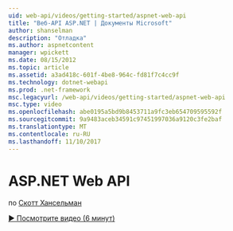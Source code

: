 ```yaml
---
uid: web-api/videos/getting-started/aspnet-web-api
title: "Веб-API ASP.NET | Документы Microsoft"
author: shanselman
description: "Отладка"
ms.author: aspnetcontent
manager: wpickett
ms.date: 08/15/2012
ms.topic: article
ms.assetid: a3ad418c-601f-4be8-964c-fd81f7c4cc9f
ms.technology: dotnet-webapi
ms.prod: .net-framework
msc.legacyurl: /web-api/videos/getting-started/aspnet-web-api
msc.type: video
ms.openlocfilehash: abe0195a5bd9b8453711a9fc3eb654709595592f
ms.sourcegitcommit: 9a9483aceb34591c97451997036a9120c3fe2baf
ms.translationtype: MT
ms.contentlocale: ru-RU
ms.lasthandoff: 11/10/2017
---
```

<a name="aspnet-web-api"></a>ASP.NET Web API
====================
по [Скотт Хансельман](https://github.com/shanselman)

[&#9654; Посмотрите видео (6 минут)](https://channel9.msdn.com/Blogs/ASP-NET-Site-Videos/aspnet-web-api)
